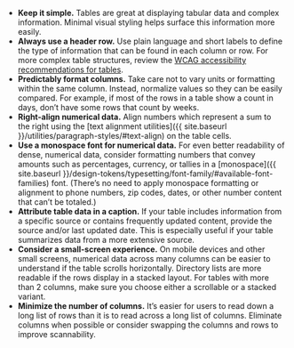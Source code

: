 - **Keep it simple.** Tables are great at displaying tabular data and complex information. Minimal visual styling helps surface this information more easily.
- **Always use a header row.** Use plain language and short labels to define the type of information that can be found in each column or row. For more complex table structures, review the [WCAG accessibility recommendations for tables](https://www.w3.org/WAI/tutorials/tables/).
- **Predictably format columns.** Take care not to vary units or formatting within the same column. Instead, normalize values so they can be easily compared. For example, if most of the rows in a table show a count in days, don’t have some rows that count by weeks.
- **Right-align numerical data.** Align numbers which represent a sum to the right using the [text alignment utilities]({{ site.baseurl }}/utilities/paragraph-styles/#text-align) on the table cells.
- **Use a monospace font for numerical data.** For even better readability of dense, numerical data, consider formatting numbers that convey amounts such as percentages, currency, or tallies in a [monospace]({{ site.baseurl }}/design-tokens/typesetting/font-family/#available-font-families) font. (There’s no need to apply monospace formatting or alignment to phone numbers, zip codes, dates, or other number content that can’t be totaled.)
- **Attribute table data in a caption.** If your table includes information from a specific source or contains frequently updated content, provide the source and/or last updated date. This is especially useful if your table summarizes data from a more extensive source.
- **Consider a small-screen experience.** On mobile devices and other small screens, numerical data across many columns can be easier to understand if the table scrolls horizontally. Directory lists are more readable if the rows display in a stacked layout. For tables with more than 2 columns, make sure you choose either a scrollable or a stacked variant.
- **Minimize the number of columns.** It’s easier for users to read down a long list of rows than it is to read across a long list of columns. Eliminate columns when possible or consider swapping the columns and rows to improve scannability.